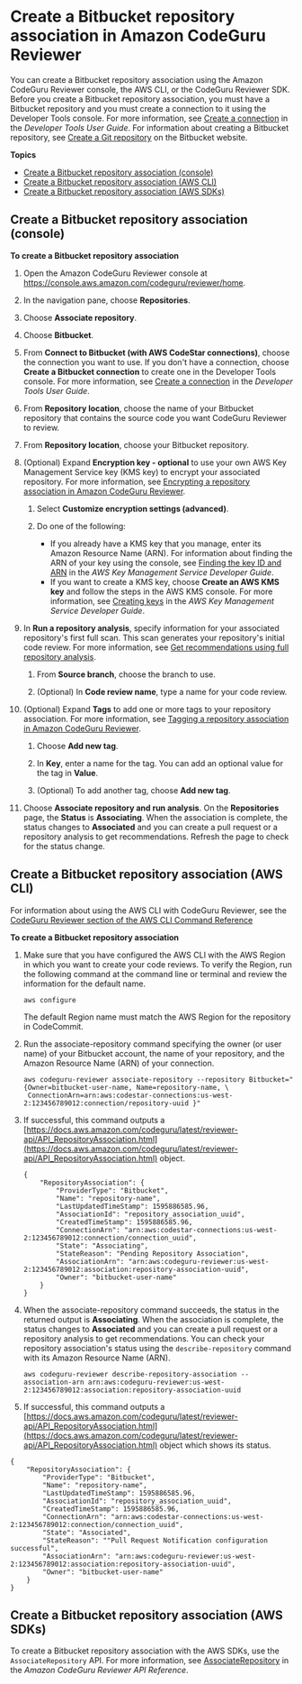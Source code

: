 # Create a Bitbucket repository association in Amazon CodeGuru Reviewer<a name="create-bitbucket-association"></a>

You can create a Bitbucket repository association using the Amazon CodeGuru Reviewer console, the AWS CLI, or the CodeGuru Reviewer SDK\. Before you create a Bitbucket repository association, you must have a Bitbucket repository and you must create a connection to it using the Developer Tools console\. For more information, see [Create a connection](https://docs.aws.amazon.com/dtconsole/latest/userguide/connections-create.html) in the *Developer Tools User Guide*\. For information about creating a Bitbucket repository, see [Create a Git repository](https://support.atlassian.com/bitbucket-cloud/docs/create-a-git-repository/) on the Bitbucket website\. 

**Topics**
+ [Create a Bitbucket repository association \(console\)](#create-bitbucket-association-console)
+ [Create a Bitbucket repository association \(AWS CLI\)](#create-bitbucket-association-cli)
+ [Create a Bitbucket repository association \(AWS SDKs\)](#create-bitbucket-association-sdk)

## Create a Bitbucket repository association \(console\)<a name="create-bitbucket-association-console"></a>

**To create a Bitbucket repository association**

1. Open the Amazon CodeGuru Reviewer console at [https://console\.aws\.amazon\.com/codeguru/reviewer/home](https://console.aws.amazon.com/codeguru/reviewer/home)\.

1. In the navigation pane, choose **Repositories**\. 

1. Choose **Associate repository**\. 

1. Choose **Bitbucket**\. 

1. From **Connect to Bitbucket \(with AWS CodeStar connections\)**, choose the connection you want to use\. If you don't have a connection, choose **Create a Bitbucket connection** to create one in the Developer Tools console\. For more information, see [Create a connection](https://docs.aws.amazon.com/dtconsole/latest/userguide/connections-create.html) in the *Developer Tools User Guide*\. 

1. From **Repository location**, choose the name of your Bitbucket repository that contains the source code you want CodeGuru Reviewer to review\. 

1. From **Repository location**, choose your Bitbucket repository\.

1. \(Optional\) Expand **Encryption key \- optional** to use your own AWS Key Management Service key \(KMS key\) to encrypt your associated repository\. For more information, see [Encrypting a repository association in Amazon CodeGuru Reviewer](encrypt-repository-association.md)\.

   1. Select **Customize encryption settings \(advanced\)**\.

   1. Do one of the following: 
      + If you already have a KMS key that you manage, enter its Amazon Resource Name \(ARN\)\. For information about finding the ARN of your key using the console, see [Finding the key ID and ARN](https://docs.aws.amazon.com/kms/latest/developerguide/find-cmk-id-arn.html) in the *AWS Key Management Service Developer Guide*\.
      + If you want to create a KMS key, choose **Create an AWS KMS key** and follow the steps in the AWS KMS console\. For more information, see [Creating keys](https://docs.aws.amazon.com/kms/latest/developerguide/create-keys.html) in the *AWS Key Management Service Developer Guide*\.

1. In **Run a repository analysis**, specify information for your associated repository's first full scan\. This scan generates your repository's initial code review\. For more information, see [Get recommendations using full repository analysis](create-code-reviews.md#get-repository-scan)\.

   1. From **Source branch**, choose the branch to use\.

   1. \(Optional\) In **Code review name**, type a name for your code review\.

1. \(Optional\) Expand **Tags** to add one or more tags to your repository association\. For more information, see [Tagging a repository association in Amazon CodeGuru Reviewer](tag-repository-association.md)\.

   1. Choose **Add new tag**\.

   1. In **Key**, enter a name for the tag\. You can add an optional value for the tag in **Value**\. 

   1. \(Optional\) To add another tag, choose **Add new tag**\.

1. Choose **Associate repository and run analysis**\. On the **Repositories** page, the **Status** is **Associating**\. When the association is complete, the status changes to **Associated** and you can create a pull request or a repository analysis to get recommendations\. Refresh the page to check for the status change\. 

## Create a Bitbucket repository association \(AWS CLI\)<a name="create-bitbucket-association-cli"></a>

 For information about using the AWS CLI with CodeGuru Reviewer, see the [CodeGuru Reviewer section of the AWS CLI Command Reference](https://docs.aws.amazon.com/cli/latest/reference/codeguru-reviewer/index.html) 

**To create a Bitbucket repository association**

1. Make sure that you have configured the AWS CLI with the AWS Region in which you want to create your code reviews\. To verify the Region, run the following command at the command line or terminal and review the information for the default name\. 

   ```
   aws configure
   ```

    The default Region name must match the AWS Region for the repository in CodeCommit\. 

1. Run the associate\-repository command specifying the owner \(or user name\) of your Bitbucket account, the name of your repository, and the Amazon Resource Name \(ARN\) of your connection\. 

   ```
   aws codeguru-reviewer associate-repository --repository Bitbucket="{Owner=bitbucket-user-name, Name=repository-name, \
    ConnectionArn=arn:aws:codestar-connections:us-west-2:123456789012:connection/repository-uuid }"
   ```

1. If successful, this command outputs a [https://docs.aws.amazon.com/codeguru/latest/reviewer-api/API_RepositoryAssociation.html](https://docs.aws.amazon.com/codeguru/latest/reviewer-api/API_RepositoryAssociation.html) object\. 

   ```
   {
       "RepositoryAssociation": {
           "ProviderType": "Bitbucket",
           "Name": "repository-name",
           "LastUpdatedTimeStamp": 1595886585.96,
           "AssociationId": "repository_association_uuid",
           "CreatedTimeStamp": 1595886585.96,
           "ConnectionArn": "arn:aws:codestar-connections:us-west-2:123456789012:connection/connection_uuid",
           "State": "Associating",
           "StateReason": "Pending Repository Association",
           "AssociationArn": "arn:aws:codeguru-reviewer:us-west-2:123456789012:association:repository-association-uuid",
           "Owner": "bitbucket-user-name"
       }
   }
   ```

1. When the associate\-repository command succeeds, the status in the returned output is **Associating**\. When the association is complete, the status changes to **Associated** and you can create a pull request or a repository analysis to get recommendations\. You can check your repository association's status using the `describe-repository` command with its Amazon Resource Name \(ARN\)\. 

   ```
   aws codeguru-reviewer describe-repository-association --association-arn arn:aws:codeguru-reviewer:us-west-2:123456789012:association:repository-association-uuid
   ```

1.  If successful, this command outputs a [https://docs.aws.amazon.com/codeguru/latest/reviewer-api/API_RepositoryAssociation.html](https://docs.aws.amazon.com/codeguru/latest/reviewer-api/API_RepositoryAssociation.html) object which shows its status\. 

   ```
   {
       "RepositoryAssociation": {
           "ProviderType": "Bitbucket",
           "Name": "repository-name",
           "LastUpdatedTimeStamp": 1595886585.96,
           "AssociationId": "repository_association_uuid",
           "CreatedTimeStamp": 1595886585.96,
           "ConnectionArn": "arn:aws:codestar-connections:us-west-2:123456789012:connection/connection_uuid",
           "State": "Associated",
           "StateReason": ""Pull Request Notification configuration successful",
           "AssociationArn": "arn:aws:codeguru-reviewer:us-west-2:123456789012:association:repository-association-uuid",
           "Owner": "bitbucket-user-name"
       }
   }
   ```

## Create a Bitbucket repository association \(AWS SDKs\)<a name="create-bitbucket-association-sdk"></a>

To create a Bitbucket repository association with the AWS SDKs, use the `AssociateRepository` API\. For more information, see [AssociateRepository](https://docs.aws.amazon.com/codeguru/latest/reviewer-api/API_AssociateRepository.html) in the *Amazon CodeGuru Reviewer API Reference*\. 